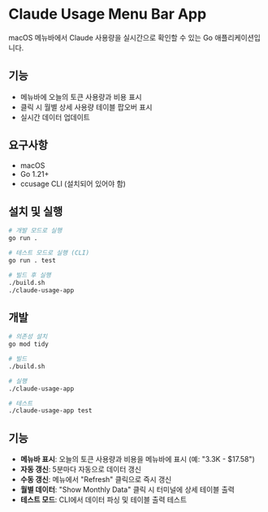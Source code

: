 # Claude Usage Menu Bar App

macOS 메뉴바에서 Claude 사용량을 실시간으로 확인할 수 있는 Go 애플리케이션입니다.

## 기능

- 메뉴바에 오늘의 토큰 사용량과 비용 표시
- 클릭 시 월별 상세 사용량 테이블 팝오버 표시
- 실시간 데이터 업데이트

## 요구사항

- macOS
- Go 1.21+
- ccusage CLI (설치되어 있어야 함)

## 설치 및 실행

```bash
# 개발 모드로 실행
go run .

# 테스트 모드로 실행 (CLI)
go run . test

# 빌드 후 실행
./build.sh
./claude-usage-app
```

## 개발

```bash
# 의존성 설치
go mod tidy

# 빌드
./build.sh

# 실행
./claude-usage-app

# 테스트
./claude-usage-app test
```

## 기능

- **메뉴바 표시**: 오늘의 토큰 사용량과 비용을 메뉴바에 표시 (예: "3.3K - $17.58")
- **자동 갱신**: 5분마다 자동으로 데이터 갱신
- **수동 갱신**: 메뉴에서 "Refresh" 클릭으로 즉시 갱신
- **월별 데이터**: "Show Monthly Data" 클릭 시 터미널에 상세 테이블 출력
- **테스트 모드**: CLI에서 데이터 파싱 및 테이블 출력 테스트 